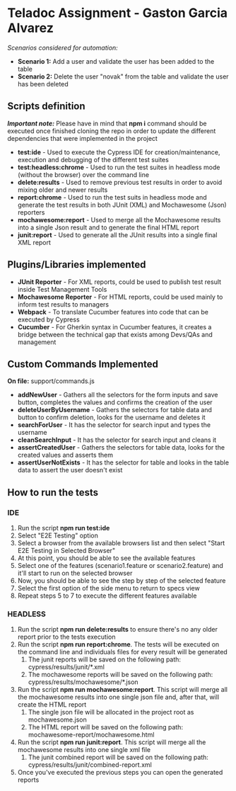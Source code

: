 # Teladoc Assignment - Gaston Garcia Alvarez #

_Scenarios considered for automation:_
- **Scenario 1:** Add a user and validate the user has been added to the table
- **Scenario 2:** Delete the user "novak" from the table and validate the user has been deleted

## Scripts definition ##

***Important note:*** Please have in mind that **npm i** command should be executed once finished cloning the repo in order to update the different dependencies that were implemented in the project

- **test:ide** - Used to execute the Cypress IDE for creation/maintenance, execution and debugging of the different test suites
- **test:headless:chrome** - Used to run the test suites in headless mode (without the browser) over the command line
- **delete:results** - Used to remove previous test results in order to avoid mixing older and newer results
- **report:chrome** - Used to run the test suits in headless mode and generate the test results in both JUnit (XML) and Mochawesome (Json) reporters
- **mochawesome:report** - Used to merge all the Mochawesome results into a single Json result and to generate the final HTML report
- **junit:report** - Used to generate all the JUnit results into a single final XML report

## Plugins/Libraries implemented ##
- **JUnit Reporter** - For XML reports, could be used to publish test result inside Test Management Tools
- **Mochawesome Reporter** - For HTML reports, could be used mainly to inform test results to managers
- **Webpack** - To translate Cucumber features into code that can be executed by Cypress
- **Cucumber** - For Gherkin syntax in Cucumber features, it creates a bridge between the technical gap that exists among Devs/QAs and management

## Custom Commands Implemented ##
**On file:** support/commands.js

- **addNewUser** - Gathers all the selectors for the form inputs and save button, completes the values and confirms the creation of the user
- **deleteUserByUsername** - Gathers the selectors for table data and button to confirm deletion, looks for the username and deletes it
- **searchForUser** - It has the selector for search input and types the username
- **cleanSearchInput** - It has the selector for search input and cleans it
- **assertCreatedUser** - Gathers the selectors for table data, looks for the created values and asserts them
- **assertUserNotExists** - It has the selector for table and looks in the table data to assert the user doesn't exist

## How to run the tests ##
### **IDE** ###
1. Run the script **npm run test:ide**
2. Select "E2E Testing" option
3. Select a browser from the available browsers list and then select "Start E2E Testing in Selected Browser"
4. At this point, you should be able to see the available features
5. Select one of the features (scenario1.feature or scenario2.feature) and it'll start to run on the selected browser
6. Now, you should be able to see the step by step of the selected feature
7. Select the first option of the side menu to return to specs view
8. Repeat steps 5 to 7 to execute the different features available

### **HEADLESS** ###
1. Run the script **npm run delete:results** to ensure there's no any older report prior to the tests execution
2. Run the script **npm run report:chrome**. The tests will be executed on the command line and individuals files for every result will be generated
    1. The junit reports will be saved on the following path: cypress/results/junit/*.xml
    2. The mochawesome reports will be saved on the following path: cypress/results/mochawesome/*.json
3. Run the script **npm run mochawesome:report**. This script will merge all the mochawesome results into one single json file and, after that, will create the HTML report
    1. The single json file will be allocated in the project root as mochawesome.json
    2. The HTML report will be saved on the following path: mochawesome-report/mochawesome.html
4. Run the script **npm run junit:report**. This script will merge all the mochawesome results into one single xml file
    1. The junit combined report will be saved on the following path: cypress/results/junit/combined-report.xml
5. Once you've executed the previous steps you can open the generated reports